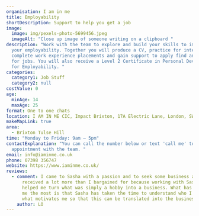 ```yaml
---
organisation: I am in me
title: Employability
shortDescription: Support to help you get a job
image:
  image: img/pexels-photo-5699456.jpeg
  imageAlt: "Close up image of someone writing on a clipboard "
description: "Work with the team to explore and build your skills to improve
  your employability. Together you will produce a CV, practice for interviews,
  complete work experience placements and gain support to apply find and apply
  for jobs. You will also receive a Level 2 Certificate in Personal Development
  for Employability. "
categories:
  category1: Job Stuff
  category2: null
costValue: 0
age:
  minAge: 14
  maxAge: 25
format: One to one chats
location: I AM IN ME CIC, Impact Brixton, 17A Electric Lane, London, SW9 8LA
makeMapLink: true
area:
  - Brixton Tulse Hill
time: "Monday to Friday: 9am – 5pm"
contactExplanation: "You can call the number below or text 'call me' to book an
  appointment with the team. "
email: info@iaminme.co.uk
phone: 07398 356747
website: https://www.iaminme.co.uk/
reviews:
  - comment: I came to Sasha with a passion and to seek some business advice. I have
      received a lot more than I bargained for because working with Sasha has
      helped me turn what was simply a hobby into a business. What has impressed
      me the most is that Sasha has taken the time to understand who I am and
      what motivates me so that this can be translated into the business.
    author: LO
---
```

